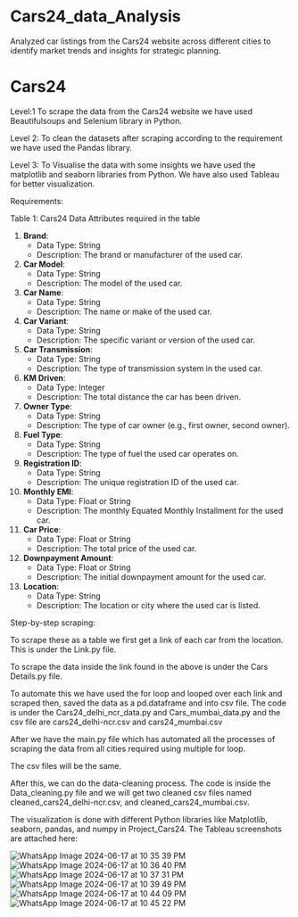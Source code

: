 # Cars24_data_Analysis
Analyzed car listings from the Cars24 website across different cities to identify market trends and insights for strategic planning.
# Cars24
Level:1
To scrape the data from the Cars24 website we have used Beautifulsoups and Selenium library in Python.

Level 2: 
To clean the datasets after scraping according to the requirement we have used the Pandas library.

Level 3:
To Visualise the data with some insights we have used the matplotlib and seaborn libraries from Python. We have also used Tableau for better visualization.

Requirements: 

Table 1: Cars24 Data 
Attributes required in the table
1. **Brand**:
    - Data Type: String
    - Description: The brand or manufacturer of the used car.
2. **Car Model**:
    - Data Type: String
    - Description: The model of the used car.
3. **Car Name**:
    - Data Type: String
    - Description: The name or make of the used car.
4. **Car Variant**:
    - Data Type: String
    - Description: The specific variant or version of the used car.
5. **Car Transmission**:
    - Data Type: String
    - Description: The type of transmission system in the used car.
6. **KM Driven**:
    - Data Type: Integer
    - Description: The total distance the car has been driven.
7. **Owner Type**:
    - Data Type: String
    - Description: The type of car owner (e.g., first owner, second owner).
8. **Fuel Type**:
    - Data Type: String
    - Description: The type of fuel the used car operates on.
9. **Registration ID**:
    - Data Type: String
    - Description: The unique registration ID of the used car.
10. **Monthly EMI**:
    - Data Type: Float or String
    - Description: The monthly Equated Monthly Installment for the used car.
11. **Car Price**:
    - Data Type: Float or String
    - Description: The total price of the used car.
12. **Downpayment Amount**:
    - Data Type: Float or String
    - Description: The initial downpayment amount for the used car.
13. **Location**:
    - Data Type: String
    - Description: The location or city where the used car is listed.

Step-by-step scraping:

To scrape these as a table we first get a link of each car from the location.
This is under the Link.py file.

To scrape the data inside the link found in the above is under the Cars Details.py file.

To automate this we have used the for loop and looped over each link and scraped then, saved the data as a pd.dataframe and into csv file.
The code is under the Cars24_delhi_ncr_data.py and Cars_mumbai_data.py and the csv file are cars24_delhi-ncr.csv and cars24_mumbai.csv

After we have the main.py file which has automated all the processes of scraping the data from all cities required using multiple for loop.

The csv files will be the same.

After this, we can do the data-cleaning process. The code is inside the Data_cleaning.py file and we will get two cleaned csv files named cleaned_cars24_delhi-ncr.csv, and cleaned_cars24_mumbai.csv.

The visualization is done with different Python libraries like Matplotlib, seaborn, pandas, and numpy in Project_Cars24. The Tableau screenshots are attached here:

![WhatsApp Image 2024-06-17 at 10 35 39 PM](https://github.com/Sandhya-16-m-64/Cars24/assets/172419475/0fedbfaa-9455-4d79-a2e5-4d9a60628b0d)![WhatsApp Image 2024-06-17 at 10 36 40 PM](https://github.com/Sandhya-16-m-64/Cars24/assets/172419475/7283ea7a-2407-4834-a3da-ece7a12c9376)
![WhatsApp Image 2024-06-17 at 10 37 31 PM](https://github.com/Sandhya-16-m-64/Cars24/assets/172419475/c276f4d5-bab4-420d-9e3a-62f85cce0a74)
![WhatsApp Image 2024-06-17 at 10 39 49 PM](https://github.com/Sandhya-16-m-64/Cars24/assets/172419475/369f888c-6a27-4c8b-b400-f777f6b36550)
![WhatsApp Image 2024-06-17 at 10 44 09 PM](https://github.com/Sandhya-16-m-64/Cars24/assets/172419475/b64f42ad-33a0-4c90-bfe6-806dbcfa1bf4)
![WhatsApp Image 2024-06-17 at 10 45 22 PM](https://github.com/Sandhya-16-m-64/Cars24/assets/172419475/0499e9d6-c51d-4462-ba06-8a5627f12f27)
